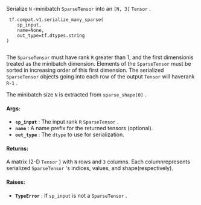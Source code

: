 Serialize  `N` -minibatch  `SparseTensor`  into an  `[N, 3]`   `Tensor` .

```
 tf.compat.v1.serialize_many_sparse(
    sp_input,
    name=None,
    out_type=tf.dtypes.string
)
 
```

The  `SparseTensor`  must have rank  `R`  greater than 1, and the first dimensionis treated as the minibatch dimension.  Elements of the  `SparseTensor` must be sorted in increasing order of this first dimension.  The serialized `SparseTensor`  objects going into each row of the output  `Tensor`  will haverank  `R-1` .

The minibatch size  `N`  is extracted from  `sparse_shape[0]` .

#### Args:
- **`sp_input`** : The input rank  `R`   `SparseTensor` .
- **`name`** : A name prefix for the returned tensors (optional).
- **`out_type`** : The  `dtype`  to use for serialization.


#### Returns:
A matrix (2-D  `Tensor` ) with  `N`  rows and  `3`  columns. Each columnrepresents serialized  `SparseTensor` 's indices, values, and shape(respectively).

#### Raises:
- **`TypeError`** : If  `sp_input`  is not a  `SparseTensor` .

